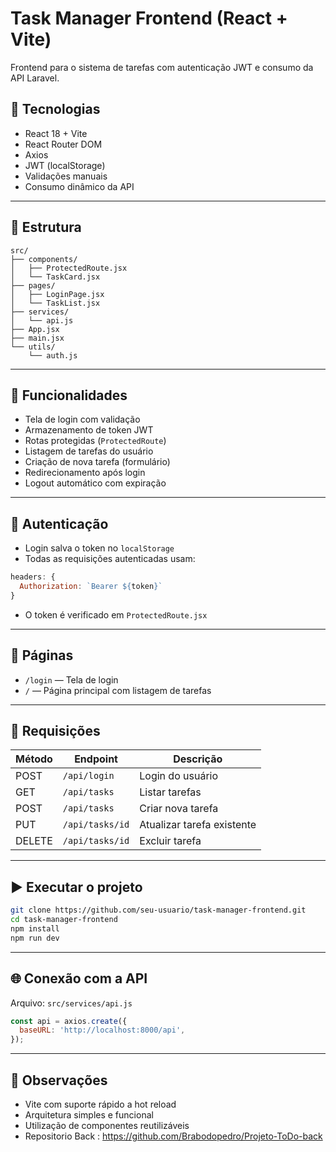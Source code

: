 # Task Manager Frontend (React + Vite)

Frontend para o sistema de tarefas com autenticação JWT e consumo da API Laravel.

## 🚀 Tecnologias

- React 18 + Vite
- React Router DOM
- Axios
- JWT (localStorage)
- Validações manuais
- Consumo dinâmico da API

---

## 📁 Estrutura

```
src/
├── components/
│   ├── ProtectedRoute.jsx
│   └── TaskCard.jsx
├── pages/
│   ├── LoginPage.jsx
│   └── TaskList.jsx
├── services/
│   └── api.js
├── App.jsx
├── main.jsx
└── utils/
    └── auth.js
```

---

## 🧠 Funcionalidades

- Tela de login com validação
- Armazenamento de token JWT
- Rotas protegidas (`ProtectedRoute`)
- Listagem de tarefas do usuário
- Criação de nova tarefa (formulário)
- Redirecionamento após login
- Logout automático com expiração

---

## 🔐 Autenticação

- Login salva o token no `localStorage`
- Todas as requisições autenticadas usam:

```js
headers: {
  Authorization: `Bearer ${token}`
}
```

- O token é verificado em `ProtectedRoute.jsx`

---

## 📌 Páginas

- `/login` — Tela de login
- `/` — Página principal com listagem de tarefas

---

## 🔁 Requisições

| Método | Endpoint       | Descrição                  |
|--------|----------------|----------------------------|
| POST   | `/api/login`   | Login do usuário           |
| GET    | `/api/tasks`   | Listar tarefas             |
| POST   | `/api/tasks`   | Criar nova tarefa          |
| PUT    | `/api/tasks/id`| Atualizar tarefa existente |
| DELETE | `/api/tasks/id`| Excluir tarefa             |

---

## ▶️ Executar o projeto

```bash
git clone https://github.com/seu-usuario/task-manager-frontend.git
cd task-manager-frontend
npm install
npm run dev
```

---

## 🌐 Conexão com a API

Arquivo: `src/services/api.js`

```js
const api = axios.create({
  baseURL: 'http://localhost:8000/api',
});
```

---

## 📌 Observações

- Vite com suporte rápido a hot reload
- Arquitetura simples e funcional
- Utilização de componentes reutilizáveis
- Repositorio Back : https://github.com/Brabodopedro/Projeto-ToDo-back
